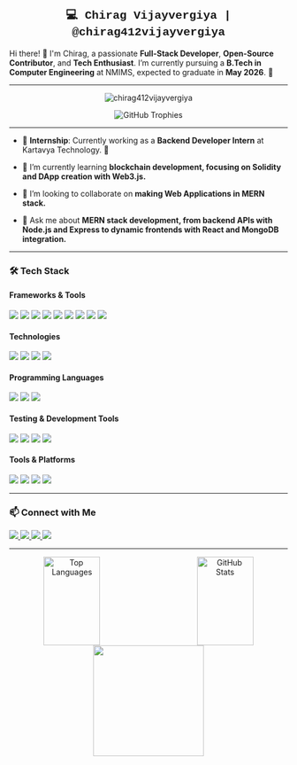 <h2 align="center" style="font-family: 'Courier New', monospace;">💻 Chirag Vijayvergiya | @chirag412vijayvergiya</h2>

Hi there! 👋 I'm Chirag, a passionate **Full-Stack Developer**, **Open-Source Contributor**, and **Tech Enthusiast**. I’m currently pursuing a **B.Tech in Computer Engineering** at NMIMS, expected to graduate in **May 2026**. 🚀  

---

<p align="center"> <img src="https://komarev.com/ghpvc/?username=chirag412vijayvergiya&label=Profile%20views&color=0e75b6&style=flat" alt="chirag412vijayvergiya" /> </p>

<p align="center">
  <img src="https://github-profile-trophy.vercel.app/?username=chirag412vijayvergiya&theme=radical&column=5&margin-w=15&margin-h=15" alt="GitHub Trophies" />
</p>

---

- 🎯 **Internship**: Currently working as a **Backend Developer Intern** at Kartavya Technology. 🚀

- 🌱 I’m currently learning **blockchain development, focusing on Solidity and DApp creation with Web3.js.**

- 🤝 I’m looking to collaborate on **making Web Applications in MERN stack.**

- 💬 Ask me about **MERN stack development, from backend APIs with Node.js and Express to dynamic frontends with React and MongoDB integration.**

--- 

### 🛠️ **Tech Stack**  
#### **Frameworks & Tools**  
<p align="left">
  <img src="https://img.shields.io/badge/Next.js-000?logo=next.js&logoColor=white" />
  <img src="https://img.shields.io/badge/Node.js-339933?logo=node.js&logoColor=white" />
  <img src="https://img.shields.io/badge/React-61DAFB?logo=react&logoColor=black" />
  <img src="https://img.shields.io/badge/Express.js-000?logo=express&logoColor=white" />
  <img src="https://img.shields.io/badge/MongoDB-47A248?logo=mongodb&logoColor=white" />
  <img src="https://img.shields.io/badge/MySQL-4479A1?logo=mysql&logoColor=white" />
  <img src="https://img.shields.io/badge/Tailwind_CSS-06B6D4?logo=tailwind-css&logoColor=white" />
  <img src="https://img.shields.io/badge/HTML5-E34F26?logo=html5&logoColor=white" />
  <img src="https://img.shields.io/badge/CSS3-1572B6?logo=css3&logoColor=white" />
</p>


#### **Technologies**  
<p align="left">
  <img src="https://img.shields.io/badge/REST%20API-Enabled-brightgreen.svg" />
  <img src="https://img.shields.io/badge/Redux-764ABC?logo=redux&logoColor=white" />
  <img src="https://img.shields.io/badge/Ethereum-3C3C3D?logo=ethereum&logoColor=white" />
  <img src="https://img.shields.io/badge/Solidity-363636?logo=solidity&logoColor=white" />
</p>

#### **Programming Languages**  
<p align="left">
  <img src="https://img.shields.io/badge/C%2B%2B-20-lightgrey.svg" />
  <img src="https://img.shields.io/badge/Python-3.9-blue.svg" />
  <img src="https://img.shields.io/badge/JavaScript-ES6-yellow.svg" />
</p>

#### **Testing & Development Tools**  
<p align="left">
  <img src="https://img.shields.io/badge/Jest-C21325?logo=jest&logoColor=white" />
  <img src="https://img.shields.io/badge/Supertest-000?logo=testing-library&logoColor=white" />
  <img src="https://img.shields.io/badge/Husky-2E8B57?logo=husky&logoColor=white" />
  <img src="https://img.shields.io/badge/Postman-FF6C37?logo=postman&logoColor=white" />
</p>

#### **Tools & Platforms**  
<p align="left">
  <img src="https://img.shields.io/badge/Git-F05032?logo=git&logoColor=white" />
  <img src="https://img.shields.io/badge/GitHub-181717?logo=github&logoColor=white" />
  <img src="https://img.shields.io/badge/Vercel-000?logo=vercel&logoColor=white" />
  <img src="https://img.shields.io/badge/Android%20Studio-2020.3.1-green.svg" />
</p>

---

### 📫 **Connect with Me**
<p align="left">
  <a href="https://chirag-vijay.vercel.app/">
    <img src="https://img.shields.io/badge/Portfolio-%23000000.svg?&style=for-the-badge" />
  </a>
  <a href="https://www.linkedin.com/in/chirag-vijayvergiya-548635245/">
    <img src="https://img.shields.io/badge/LinkedIn-%230077B5.svg?&style=for-the-badge&logo=linkedin&logoColor=white" />
  </a>
  <a href="https://leetcode.com/u/chiragvijayvergiya/">
    <img src="https://img.shields.io/badge/LeetCode-%23FFA116.svg?&style=for-the-badge&logo=leetcode&logoColor=white" />
  </a>
  <a href="mailto:chiragvijayvergiya412@gmail.com">
    <img src="https://img.shields.io/badge/Email-%23D14836.svg?&style=for-the-badge&logo=gmail&logoColor=white" />
  </a>
</p>

---

<p align="center">
  <img align="left" src="https://github-readme-stats.vercel.app/api/top-langs/?username=chirag412vijayvergiya&layout=compact&theme=radical" alt="Top Languages" width="45%" height="160">
  <img align="right" src="https://github-readme-stats.vercel.app/api?username=chirag412vijayvergiya&show_icons=true&theme=radical" alt="GitHub Stats" width="45%" height="160">
  <img align="centre" height="200px" src="https://github-readme-streak-stats.herokuapp.com/?user=rahulgurjar247&theme=radical" />
</p>




<!-- <p><img align="center" src="https://github-readme-streak-stats.herokuapp.com/?user=chirag412vijayvergiya&" alt="chirag412vijayvergiya" /></p> -->
